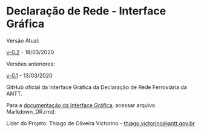 # Declaração de Rede - Interface Gráfica

Versão Atual:

[v-0.2](https://declaracaoderedev02.imfast.io/DR_Interface_Grafica.html) - 18/03/2020

Versões anteriores:

[v-0.1](https://declaracaoderedev01.imfast.io/DR_Interface_Grafica.html) - 13/03/2020

GitHub oficial da Interface Gráfica da Declaração de Rede Ferroviária da ANTT.

Para a [documentação da Interface Gráfica](https://declaracaoderedev02.imfast.io/Markdown_DR.html), acessar arquivo Markdown_DR.rmd.

Líder do Projeto: Thiago de Oliveira Victorino - thiago.victorino@antt.gov.br
